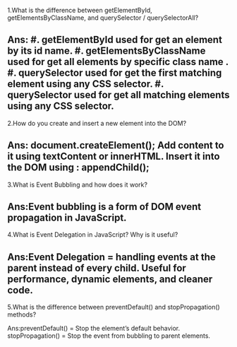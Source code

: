 
1.What is the difference between getElementById, getElementsByClassName, and querySelector / querySelectorAll?

Ans: #. getElementById used for get an element by its id name.
#. getElementsByClassName used for get all elements by specific class name .
#. querySelector used for get the first matching element using any CSS selector.
#. querySelector used for get all matching elements using any CSS selector.
------------------------------------

2.How do you create and insert a new element into the DOM?

Ans: document.createElement();
Add content to it using textContent or innerHTML.
Insert it into the DOM using : appendChild();
-------------------------------------


3.What is Event Bubbling and how does it work?

Ans:Event bubbling is a form of DOM event propagation in JavaScript.
-------------------------------------


4.What is Event Delegation in JavaScript? Why is it useful?

Ans:Event Delegation = handling events at the parent instead of every child.
Useful for performance, dynamic elements, and cleaner code.
-------------------------------------


5.What is the difference between preventDefault() and stopPropagation() methods?

Ans:preventDefault() = Stop the element’s default behavior.
stopPropagation() = Stop the event from bubbling to parent elements.

